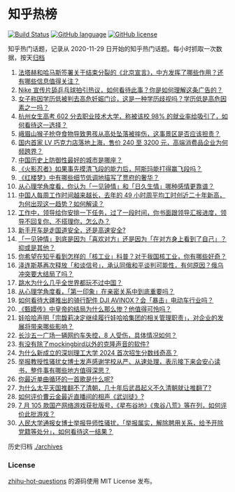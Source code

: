 # 知乎热榜
[![Build Status](https://github.com/ToWeLong/zhihu-hot-questions/workflows/CI/badge.svg)](https://github.com/ToWeLong/zhihu-hot-questions/actions)
[![GitHub language](https://img.shields.io/badge/language-golang-orange.svg)](https://golang.org/)
[![GitHub license](https://img.shields.io/github/license/ToWeLong/zhihu-hot-questions)](https://github.com/ToWeLong/zhihu-hot-questions/blob/main/LICENSE)

知乎热门话题，记录从 2020-11-29 日开始的知乎热门话题。每小时抓取一次数据，按天[归档](./archives)

<!-- BEGIN -->

1. [法塔赫和哈马斯签署关于结束分裂的《北京宣言》，中方发挥了哪些作用？还有哪些信息值得关注？](https://www.zhihu.com/question/662356140)
1. [Nike 宣传片舔乒乓球拍引热议，如何看待此事？你是如何理解这条广告的？](https://www.zhihu.com/question/662343152)
1. [女子称因学历低被判去高危妊娠门诊，这是一种学历歧视吗？学历低是高危因素之一吗？](https://www.zhihu.com/question/662350319)
1. [杭州女生高考 602 分去职业技术大学，称被该校 98% 的就业率给吸引了，如何看待这一选择？](https://www.zhihu.com/question/662342256)
1. [峨眉山猴子抢夺食物导致男孩从高处坠落被摔伤，这事景区是否应该担责？](https://www.zhihu.com/question/662204811)
1. [国内首家 LV 巧克力店落地上海，售价 240 至 3200 元，高端消费品企业为何频跨界？](https://www.zhihu.com/question/662278231)
1. [中国历史上防御性最好的城市是哪座？](https://www.zhihu.com/question/658989011)
1. [《火影忍者》如果事先摸清飞段的能力后，阿斯玛能打得赢飞段吗？](https://www.zhihu.com/question/334330210)
1. [《红楼梦》中有哪些细节低调地描写了贾府的奢华？](https://www.zhihu.com/question/661066131)
1. [从心理学角度看，你认为「一见钟情」和「日久生情」哪种感情更靠谱？](https://www.zhihu.com/question/661850853)
1. [中国人每周工作时间越来越长，去年的 49 小时周平均工时创近二十年新高，为何出现这一趋势？如何解读？](https://www.zhihu.com/question/662345379)
1. [工作中，领导给你安排一下任务，过了一段时间，你书面跟领导汇报进度，领导不回复你、不搭理你，怎么办？](https://www.zhihu.com/question/662083357)
1. [新手开车是走国道安全，还是高速安全?](https://www.zhihu.com/question/658342531)
1. [「一见钟情」到底是因为「喜欢对方」还是因为「在对方身上看到了自己」？抑或是其他？](https://www.zhihu.com/question/661850842)
1. [你希望在知乎看到怎样的「核工业」科普？对于我国核工业，你有哪些好奇？](https://www.zhihu.com/question/660810038)
1. [泽连斯基再次释放「和谈信号」，承认同俄和平谈判可能性，有何原因？俄乌冲突要大结局了吗？](https://www.zhihu.com/question/662342017)
1. [跳水为什么几乎全世界都玩不过中国？](https://www.zhihu.com/question/662265270)
1. [从心理学角度看，「第一印象」在亲密关系中到底重要吗？](https://www.zhihu.com/question/661850870)
1. [如何看待大疆推出的骑行配件 DJI AVINOX？会「暴击」电动车行业吗？](https://www.zhihu.com/question/660500104)
1. [《甄嬛传》中皇帝的结局为什么那么惨？他值得可怜吗？](https://www.zhihu.com/question/574649879)
1. [娃哈哈声明「宗馥莉决定继续履行娃哈哈集团的相关管理职责」，对企业的发展将带来哪些影响？](https://www.zhihu.com/question/662307343)
1. [长沙五一广场一辆网约车失控，8 人受伤，具体情况如何？](https://www.zhihu.com/question/662256092)
1. [有没有除了mockingbird以外的克隆声音的软件?](https://www.zhihu.com/question/541597714)
1. [为什么新成立的深圳理工大学 2024 首次招生分数线奇高？](https://www.zhihu.com/question/661998743)
1. [举报教授性骚扰女博士发声感谢学校从严、从速处理，表示接下来会安心读书，整件事有哪些地方值得深思？](https://www.zhihu.com/question/662310381)
1. [你最近单曲循环的一首歌是什么呢?](https://www.zhihu.com/question/662092146)
1. [为什么太平天国推翻不了清朝，几十年后武昌起义不久清朝就让推翻了?](https://www.zhihu.com/question/660715325)
1. [如何评价曹云金最近直播间的相声《武训徒》?](https://www.zhihu.com/question/662309517)
1. [7 月 105 款国产网络游戏获批版号，《星布谷地》《鬼谷八荒》等在列，如何评价此批游戏？](https://www.zhihu.com/question/662281854)
1. [人民大学通报女博士举报导师性骚扰，「举报属实，解除聘用关系，给予开除党籍等处分」，如何看待这一结果？](https://www.zhihu.com/question/662299922)

<!-- END -->

历史归档 [./archives](./archives)


### License
[zhihu-hot-questions](https://github.com/towelong/zhihu-hot-questions) 的源码使用 MIT License 发布。